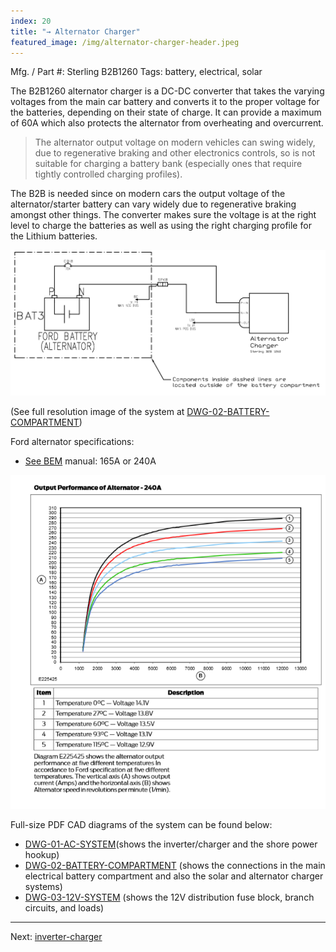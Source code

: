 ```yaml
---
index: 20
title: "→ Alternator Charger"
featured_image: /img/alternator-charger-header.jpeg
---
```


Mfg. / Part #: Sterling B2B1260
Tags: battery, electrical, solar

The B2B1260 alternator charger is a DC-DC converter that takes the varying voltages from the main car battery and converts it to the proper voltage for the batteries, depending on their state of charge.  It can provide a maximum of 60A which also protects the alternator from overheating and overcurrent.

> The alternator output voltage on modern vehicles can swing widely, due to regenerative braking and other electronics controls, so is not suitable for charging a battery bank (especially ones that require tightly controlled charging profiles). 

The B2B  is needed since on modern cars the output voltage of the alternator/starter battery can vary widely due to regenerative braking amongst other things. The converter makes sure the voltage is at the right level to charge the batteries as well as using the right charging profile for the Lithium batteries.

![alternator charger](img/screen-b2b.png)

(See full resolution image of the system at [DWG-02-BATTERY-COMPARTMENT]( /pdf/DWG-02-BATTERY-COMPARTMENT.pdf))

Ford alternator specifications: 
- [See BEM](https://www.etis.ford.com/bemm/bemmSelectionForm.do?chosenmodel=Transit) manual: 165A or 240A

![alternator-curve](img/alternator-curve.png)

Full-size PDF CAD diagrams of the system can be found below:
- [DWG-01-AC-SYSTEM]( /pdf/DWG-01-AC-SYSTEM.pdf)(shows the inverter/charger and the shore power hookup)
- [DWG-02-BATTERY-COMPARTMENT]( /pdf/DWG-02-BATTERY-COMPARTMENT.pdf) (shows the connections in the main electrical battery compartment and also the solar and alternator charger systems)
- [DWG-03-12V-SYSTEM]( /pdf/DWG-03-12V-SYSTEM.pdf) (shows the 12V distribution fuse block, branch circuits, and loads)

---

Next: [inverter-charger](inverter-charger.md)